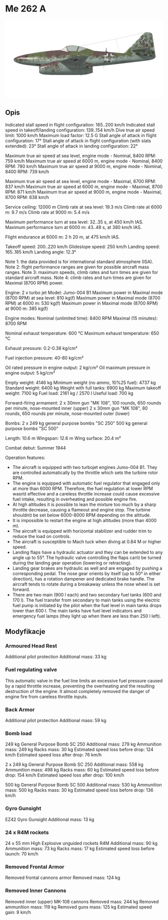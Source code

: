 # Me 262 A

![me262a](../images/me262a.png)

## Opis

Indicated stall speed in flight configuration: 165..200 km/h
Indicated stall speed in takeoff/landing configuration: 139..154 km/h
Dive true air speed limit: 1000 km/h
Maximum load factor: 12.5 G
Stall angle of attack in flight configuration: 17°
Stall angle of attack in flight configuration (with slats extended): 23°
Stall angle of attack in landing configuration: 22°

Maximum true air speed at sea level, engine mode - Nominal, 8400 RPM: 759 km/h
Maximum true air speed at 6000 m, engine mode - Nominal, 8400 RPM: 780 km/h
Maximum true air speed at 9000 m, engine mode - Nominal, 8400 RPM: 739 km/h

Maximum true air speed at sea level, engine mode - Maximal, 8700 RPM: 837 km/h
Maximum true air speed at 6000 m, engine mode - Maximal, 8700 RPM: 871 km/h
Maximum true air speed at 9000 m, engine mode - Maximal, 8700 RPM: 838 km/h

Service ceiling: 12000 m
Climb rate at sea level: 19.3 m/s
Climb rate at 6000 m: 9.7 m/s
Climb rate at 9000 m: 5.4 m/s

Maximum performance turn at sea level: 32..35 s, at 450 km/h IAS.
Maximum performance turn at 6000 m: 43..48 s, at 380 km/h IAS.

Flight endurance at 6000 m: 2 h 20 m, at 475 km/h IAS.

Takeoff speed: 200..220 km/h
Glideslope speed: 250 km/h
Landing speed: 165..185 km/h
Landing angle: 12.3°

Note 1: the data provided is for international standard atmosphere (ISA).
Note 2: flight performance ranges are given for possible aircraft mass ranges.
Note 3: maximum speeds, climb rates and turn times are given for standard aircraft mass.
Note 4: climb rates and turn times are given for Maximal (8700 RPM) power.

Engine: 2 x turbo jet
Model: Jumo-004 B1
Maximum power in Maximal mode (8700 RPM) at sea level: 810 kg(f)
Maximum power in Maximal mode (8700 RPM) at 6000 m: 530 kg(f)
Maximum power in Maximal mode (8700 RPM) at 9000 m: 385 kg(f)

Engine modes:
Nominal (unlimited time): 8400 RPM
Maximal (15 minutes): 8700 RPM

Nominal exhaust temperature: 600 °C
Maximum exhaust temperature: 650 °C

Exhaust pressure: 0.2-0.38 kg/cm²

Fuel injection pressure: 40-80 kg/cm²

Oil rated pressure in engine output: 2 kg/cm²
Oil maximum pressure in engine output: 5 kg/cm²

Empty weight: 4146 kg
Minimum weight (no ammo, 10%25 fuel): 4737 kg
Standard weight: 6400 kg
Weight with full tanks: 6900 kg
Maximum takeoff weight: 7100 kg
Fuel load: 2161 kg / 2570 l
Useful load: 700 kg

Forward-firing armament:
2 x 30mm gun "MK 108", 100 rounds, 650 rounds per minute, nose-mounted inner (upper)
2 x 30mm gun "MK 108", 80 rounds, 650 rounds per minute, nose-mounted outer (lower)

Bombs:
2 x 249 kg general purpose bombs "SC 250"
500 kg general purpose bombs "SC 500"

Length: 10.6 m
Wingspan: 12.6 m
Wing surface: 20.4 m²

Combat debut: Summer 1944

Operation features:
- The aircraft is equipped with two turbojet engines Jumo-004 B1. They are controlled automatically by the throttle which sets the turbine rotor RPM.
- The engine is equipped with automatic fuel regulator that engaged only at more than 6000 RPM. Therefore, the fuel regulation at lower RPM wasn\t effective and a careless throttle increase could cause excessive fuel intake, resulting in overheating and possible engine fire.
- At high altitudes it is possible to lean the mixture too much by a sharp throttle decrease, causing a flameout and engine stop. The turbine shouldn\t be set below 6000-8000 RPM depending on the altitude.
- It is impossible to restart the engine at high altitudes (more than 4000 m).
- The aircraft is equipped with horizontal stabilizer and rudder trim to reduce the load on controls.
- The aircraft is susceptible to Mach tuck when diving at 0.84 M or higher speed. 
- Landing flaps have a hydraulic actuator and they can be extended to any angle up to 55°. The hydraulic valve controlling the flaps can\t be turned during the landing gear operation (lowering or retracting).
- Landing gear brakes are hydraulic as well and are engaged by pushing a corresponding pedal. The nose gear orients by itself (up to 50° in either direction), has a rotation dampener and dedicated brake handle. The aircraft tends to rotate during a breakaway unless the nose wheel is set forward.
- There are two main (900 l each) and two secondary fuel tanks (600 and 170 l). The fuel transfer from secondary to main tanks using the electric fuel pump is initiated by the pilot when the fuel level in main tanks drops lower than 600 l. The main tanks have fuel level indicators and emergency fuel lamps (they light up when there are less than 250 l left).

## Modyfikacje


### Armoured Head Rest

Additional pilot protection
Additional mass: 33 kg


### Fuel regulating valve

This automatic valve in the fuel line limits an excessive fuel pressure caused by a rapid throttle increase, preventing the overheating and the resulting destruction of the engine. It almost completely removed the danger of engine fire from careless throttle inputs.


### Back Armor

Additional pilot protection
Additional mass: 59 kg


### Bomb load

249 kg General Purpose Bomb SC 250
Additional mass: 279 kg
Ammunition mass: 249 kg
Racks mass: 30 kg
Estimated speed loss before drop: 124 km/h
Estimated speed loss after drop: 76 km/h

2 x 249 kg General Purpose Bomb SC 250
Additional mass: 558 kg
Ammunition mass: 498 kg
Racks mass: 60 kg
Estimated speed loss before drop: 154 km/h
Estimated speed loss after drop: 100 km/h

500 kg General Purpose Bomb SC 500
Additional mass: 530 kg
Ammunition mass: 500 kg
Racks mass: 30 kg
Estimated speed loss before drop: 136 km/h


### Gyro Gunsight

EZ42 Gyro Gunsight
Additional mass: 13 kg


### 24 x R4M rockets

24 x 55 mm High Explosive unguided rockets R4M
Additional mass: 90 kg
Ammunition mass: 73 kg
Racks mass: 17 kg
Estimated speed loss before launch: 70 km/h


### Removed Frontal Armor

Removed frontal cannons armor
Removed mass: 124 kg


### Removed Inner Cannons

Removed inner (upper) MK-108 cannons
Removed mass: 244 kg
Removed ammunition mass: 119 kg
Removed guns mass: 125 kg
Estimated speed gain: 9 km/h
